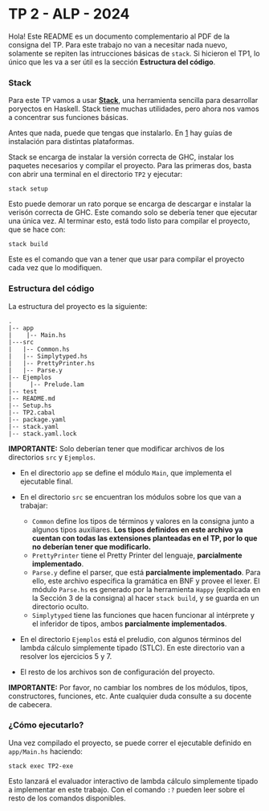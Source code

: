 # TP 2 - ALP - 2024

Hola! Este README es un documento complementario al PDF de la consigna del TP. Para este trabajo no van a necesitar nada nuevo, solamente se repiten las intrucciones básicas de `stack`. Si hicieron el TP1, lo único que les va a ser útil  es la sección **Estructura del código**.

### Stack
Para este TP vamos a usar [**Stack**](https://docs.haskellstack.org/), una herramienta sencilla para desarrollar poryectos en Haskell. Stack tiene muchas utilidades, pero ahora nos vamos a concentrar sus funciones básicas.

Antes que nada, puede que tengas que instalarlo. En [1](https://docs.haskellstack.org/en/stable/README/#how-to-install) hay guías de instalación para distintas plataformas.

Stack se encarga de instalar la versión correcta de GHC, instalar los paquetes necesarios y compilar el proyecto. Para las primeras dos, basta con abrir una terminal en el directorio `TP2` y ejecutar:
```
stack setup
```
Esto puede demorar un rato porque se encarga de descargar e instalar la verisón correcta de GHC. Este comando solo se debería tener que ejecutar una única vez. Al terminar esto, está todo listo para compilar el proyecto, que se hace con:
```
stack build
```
Este es el comando que van a tener que usar para compilar el proyecto cada vez que lo modifiquen.

### Estructura del código
La estructura del proyecto es la siguiente:
```
.
|-- app
|    |-- Main.hs
|---src
|   |-- Common.hs
|   |-- Simplytyped.hs
|   |-- PrettyPrinter.hs
|   |-- Parse.y
|-- Ejemplos
|     |-- Prelude.lam
|-- test
|-- README.md
|-- Setup.hs
|-- TP2.cabal
|-- package.yaml
|-- stack.yaml
|-- stack.yaml.lock
```
**IMPORTANTE:** Solo deberían tener que modificar archivos de los directorios `src` y `Ejemplos`.

* En el directorio `app` se define el módulo `Main`, que implementa el ejecutable final. 

* En el directorio `src` se encuentran los módulos sobre los que van a trabajar:
  - `Common` define los tipos de términos y valores en la consigna junto a algunos tipos auxiliares. **Los tipos definidos en este archivo ya cuentan con todas las extensiones planteadas en el TP, por lo que no deberían tener que modificarlo.**
  - `PrettyPrinter` tiene el Pretty Printer del lenguaje, **parcialmente implementado**. 
  - `Parse.y` define el parser, que está **parcialmente implementado**. Para ello, este archivo especifica la gramática en BNF y provee el lexer. El módulo `Parse.hs` es generado por la herramienta `Happy` (explicada en la Sección 3 de la consigna) al hacer `stack build`, y se guarda en un directorio oculto.
  - `Simplytyped` tiene las funciones que hacen funcionar al intérprete y el inferidor de tipos, ambos **parcialmente implementados**.

* En el directorio `Ejemplos` está el preludio, con algunos términos del lambda cálculo simplemente tipado (STLC). En este directorio van a resolver los ejercicios 5 y 7.

* El resto de los archivos son de configuración del proyecto.

**IMPORTANTE:** Por favor, no cambiar los nombres de los módulos, tipos, constructores, funciones, etc. Ante cualquier duda consulte a su docente de cabecera.

### ¿Cómo ejecutarlo?

Una vez compilado el proyecto, se puede correr el ejecutable definido en `app/Main.hs` haciendo:
```
stack exec TP2-exe 
```

Esto lanzará el evaluador interactivo de lambda cálculo simplemente tipado a implementar en este trabajo. Con el comando `:?` pueden leer sobre el resto de los comandos disponibles.

